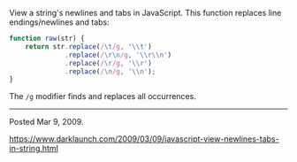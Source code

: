 View a string's newlines and tabs in JavaScript. This function replaces line endings/newlines and tabs:

```javascript
function raw(str) {
    return str.replace(/\t/g, '\\t')
              .replace(/\r\n/g, '\\r\\n')
              .replace(/\r/g, '\\r')
              .replace(/\n/g, '\\n');
}
```

The `/g` modifier finds and replaces all occurrences.

---

Posted Mar 9, 2009.

https://www.darklaunch.com/2009/03/09/javascript-view-newlines-tabs-in-string.html